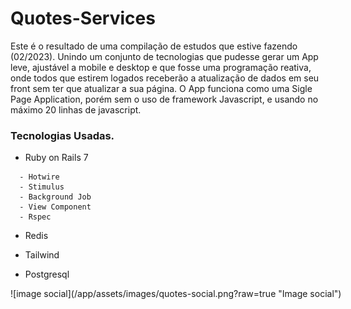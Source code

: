 # Quotes-Services

Este é o resultado de uma compilação de estudos que estive fazendo (02/2023). Unindo um conjunto de tecnologias que pudesse gerar um App leve, ajustável a mobile e desktop e que fosse uma programação reativa, onde todos que estirem logados receberão a atualização de dados em seu front sem ter que atualizar a sua página. O App funciona como uma Sigle Page Application, porém sem o uso de framework Javascript, e usando no máximo 20 linhas de javascript.  

### Tecnologias Usadas.

* Ruby on Rails 7
```
  - Hotwire
  - Stimulus
  - Background Job
  - View Component
  - Rspec
```

* Redis

* Tailwind

* Postgresql
<div style="width:800px">
![image social](/app/assets/images/quotes-social.png?raw=true "Image social")
<div>
